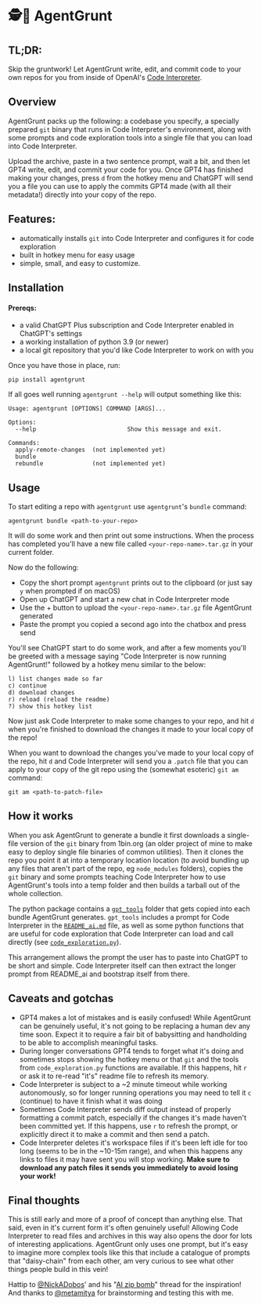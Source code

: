 # 🕵🧰 AgentGrunt ️

## TL;DR:

Skip the gruntwork! Let AgentGrunt write, edit, and commit code to your own repos for you from inside of OpenAI's [Code Interpreter](https://openai.com/blog/chatgpt-plugins#code-interpreter). 

## Overview

AgentGrunt packs up the following: a codebase you specify, a specially prepared `git` binary that runs in Code Interpreter's environment, along with some prompts and code exploration tools into a single file that you can load into Code Interpreter.

Upload the archive, paste in a two sentence prompt, wait a bit, and then let GPT4 write, edit, and commit your code for you. Once GPT4 has finished making your changes, press `d` from the hotkey menu and ChatGPT will send you a file you can use to apply the commits GPT4 made (with all their metadata!) directly into your copy of the repo. 
## Features:

- automatically installs `git` into Code Interpreter and configures it for code exploration 
- built in hotkey menu for easy usage
- simple, small, and easy to customize.

## Installation
#### Prereqs:

- a valid ChatGPT Plus subscription and Code Interpreter enabled in ChatGPT's settings
- a working installation of python 3.9 (or newer)
- a local git repository that you'd like Code Interpreter to work on with you

Once you have those in place, run:

```shell
pip install agentgrunt
```

If all goes well running `agentgrunt --help` will output something like this:

```
Usage: agentgrunt [OPTIONS] COMMAND [ARGS]...

Options:
  --help                          Show this message and exit.

Commands:
  apply-remote-changes  (not implemented yet)
  bundle
  rebundle              (not implemented yet)

```

## Usage

To start editing a repo with `agentgrunt` use `agentgrunt`'s `bundle` command:

```shell
agentgrunt bundle <path-to-your-repo>
```
It will do some work and then print out some instructions. When the process has completed you'll have a new file called `<your-repo-name>.tar.gz` in your current folder. 

Now do the following:
- Copy the short prompt `agentgrunt` prints out to the clipboard (or just say `y` when prompted if on macOS)
- Open up ChatGPT and start a new chat in Code Interpreter mode
- Use the +  button to upload the `<your-repo-name>.tar.gz` file AgentGrunt generated
- Paste the prompt you copied  a second ago into the chatbox and press send

You'll see ChatGPT start to do some work, and after a few moments you'll be greeted with a message saying "Code Interpreter is now running AgentGrunt!" followed by a hotkey menu similar to the below:

```
l) list changes made so far
c) continue 
d) download changes
r) reload (reload the readme)
?) show this hotkey list
```

Now just ask Code Interpreter to make some changes to your repo, and hit `d` when you're finished to download the changes it made to your local copy of the repo!

When you want to download the changes you've made to your local copy of the repo, hit `d`  and Code Interpreter will send you a `.patch` file that you can apply to your copy of the git repo using the (somewhat esoteric) `git am` command:

```shell
git am <path-to-patch-file>
```

## How it works

When you ask AgentGrunt to generate a bundle it first downloads a single-file version of the `git`  binary from 1bin.org (an older project of mine to make easy to deploy single file binaries of common utilities). Then it clones the repo you point it at into a temporary location location (to avoid bundling up any files that aren't part of the repo, eg `node_modules` folders), copies the `git` binary and some prompts teaching Code Interpreter how to use AgentGrunt's tools into a temp folder and then builds a tarball out of the whole collection.

The python package contains a [`gpt_tools`](agentgrunt/gpt_tools) folder that gets copied into each bundle AgentGrunt generates. `gpt_tools` includes a prompt for Code Interpreter in the [`README_ai.md`](agentgrunt/gpt_tools/README_ai.md) file, as well as some python functions that are useful for code exploration that Code Interpreter can load and call directly (see [`code_exploration.py`](agentgrunt/gpt_tools/code_exploration.py)).

This arrangement allows the prompt the user has to paste into ChatGPT to be short and simple. Code Interpreter itself can then extract the longer prompt from README_ai and bootstrap itself from there.

## Caveats and gotchas

- GPT4 makes a lot of mistakes and is easily confused! While AgentGrunt can be genuinely useful, it's not going to be replacing a human dev any time soon. Expect it to require a fair bit of babysitting and handholding to be able to accomplish meaningful tasks.
- During longer conversations GPT4 tends to forget what it's doing and sometimes stops showing the hotkey menu or that `git` and the tools from `code_exploration.py` functions are available. If this happens, hit `r`  or ask it to re-read "it's" readme file to refresh its memory.
- Code Interpreter is subject to a ~2 minute timeout while working autonomously, so for longer running operations you may need to tell it `c` (continue) to have it finish what it was doing
- Sometimes Code Interpreter sends diff output instead of properly formatting a commit patch, especially if the changes it's made haven't been committed yet. If this happens, use `r` to refresh the prompt, or explicitly direct it to make a commit and then send a patch.
- Code Interpreter deletes it's workspace files if it's been left idle for too long (seems to be in the ~10-15m range), and when this happens any links to files it may have sent you will stop working. **Make sure to download any patch files it sends you immediately to avoid losing your work!** 

##  Final thoughts

This is still early and more of a proof of concept than anything else. That said, even in it's current form it's often genuinely useful! Allowing Code Interpreter to read files and archives in this way also opens the door for lots of interesting applications. AgentGrunt only uses one prompt, but it's easy to imagine more complex tools like this that include a catalogue of prompts that "daisy-chain" from each other, am very curious to see what other things people build in this vein!

Hattip to [@NickADobos](https://twitter.com/NickADobos)' and his "[AI zip bomb](https://twitter.com/NickADobos/status/1687938356813180928)" thread for the inspiration! And thanks to [@metamitya](https://twitter.com/metamitya) for brainstorming and testing this with me.

